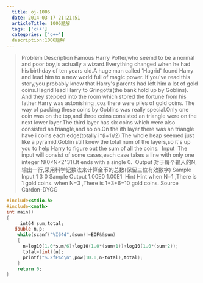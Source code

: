 ```yaml
---
  title: oj-1006
  date: 2014-03-17 21:21:51
  articleTitle: 1006题解
  tags: ['c++']
  categories: ['c++']
  description:1006题解
---
```


>Problem Description
Famous Harry Potter,who seemd to be a normal and poor boy,is actually a wizard.Everything changed when he had his birthday of ten years old.A huge man called 'Hagrid' found Harry and lead him to a new world full of magic power. If you've read this story,you
 probably know that Harry's parents had left him a lot of gold coins.Hagrid lead Harry to Gringotts(the bank hold up by Goblins). And they stepped into the room which stored the fortune from his father.Harry was astonishing ,coz there were piles of gold coins.
 The way of packing these coins by Goblins was really special.Only one coin was on the top,and three coins consisted an triangle were on the next lower layer.The third layer has six coins which were also consisted an triangle,and so on.On the ith layer there
 was an triangle have i coins each edge(totally i*(i+1)/2).The whole heap seemed just like a pyramid.Goblin still knew the total num of the layers,so it's up you to help Harry to figure out the sum of all the coins.
 Input
 The input will consist of some cases,each case takes a line with only one integer N(0<N<2^31).It ends with a single 0.
 Output
对于每个输入的N,输出一行,采用科学记数法来计算金币的总数(保留三位有效数字)
Sample Input
1 3 0
Sample Output
1.00E0 1.00E1
 Hint Hint when N=1 ,There is 1 gold coins. when N=3 ,There is 1+3+6=10 gold coins. Source Gardon-DYGG

```c
#include<stdio.h>
#include<cmath>
int main()
{
   __int64 sum,total;
   double n,p;
    while(scanf("%I64d",&sum)!=EOF&&sum)
    {
      n=log10(1.0*sum/6)+log10(1.0*(sum+1))+log10(1.0*(sum+2));
      total=(int)(n);
      printf("%.2fE%d\n",pow(10.0,n-total),total);
    }
    return 0;
}
```


